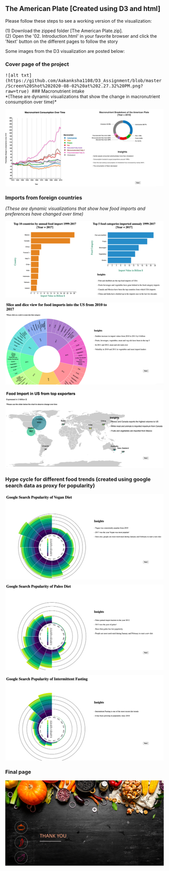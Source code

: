## The American Plate [Created using D3 and html]

Please follow these steps to see a working version of the visualization: <br />

  (1) Download the zipped folder [The American Plate.zip]. <br />
  (2) Open the '02. Introduction.html' in your favorite browser and click the 'Next' button on the different pages to follow the story <br />

Some images from the D3 visualization are posted below: <br />

### Cover page of the project <br />
<kbd>
![alt txt](https://github.com/Aakanksha1108/D3_Assignment/blob/master/Screen%20Shot%202020-08-02%20at%202.27.32%20PM.png?raw=true)
</kbd>
### Macronutrient intake <br />
*(These are dynamic visualizations that show the change in macronutrient consumption over time)* <br />

![alt txt](https://github.com/Aakanksha1108/D3_Assignment/blob/master/Screen%20Shot%202020-08-02%20at%202.28.10%20PM.png?raw=true)

### Imports from foreign countries <br />
*(These are dynamic visualizations that show how food imports and preferences have changed over time)* <br />

![alt txt](https://github.com/Aakanksha1108/D3_Assignment/blob/master/Screen%20Shot%202020-08-02%20at%202.28.32%20PM.png?raw=true)

![alt txt](https://github.com/Aakanksha1108/D3_Assignment/blob/master/Screen%20Shot%202020-08-02%20at%202.28.51%20PM.png?raw=true)

![alt txt](https://github.com/Aakanksha1108/D3_Assignment/blob/master/Screen%20Shot%202020-08-02%20at%202.29.06%20PM.png?raw=true)

### Hype cycle for different food trends (created using google search data as proxy for popularity)

![alt txt](https://github.com/Aakanksha1108/D3_Assignment/blob/master/Screen%20Shot%202020-08-02%20at%202.29.58%20PM.png?raw=true)

![alt txt](https://github.com/Aakanksha1108/D3_Assignment/blob/master/Screen%20Shot%202020-08-02%20at%203.50.31%20PM.png?raw=true)

![alt txt](https://github.com/Aakanksha1108/D3_Assignment/blob/master/Screen%20Shot%202020-08-02%20at%203.50.46%20PM.png?raw=true)

### Final page

![alt txt](https://github.com/Aakanksha1108/D3_Assignment/blob/master/Screen%20Shot%202020-08-02%20at%203.51.04%20PM.png?raw=true)





